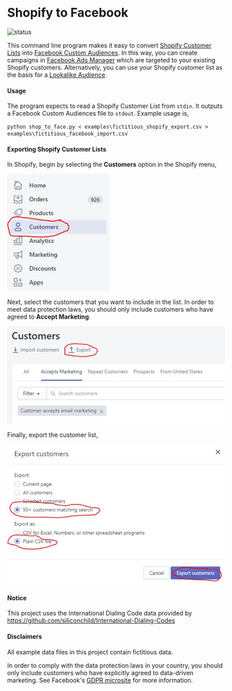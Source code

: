 # Shopify to Facebook
![status](https://img.shields.io/badge/status-ready%20to%20use-green)

This command line program makes it easy to convert [Shopify Customer Lists](https://help.shopify.com/en/manual/customers/import-export-customers#export-existing-customers-to-a-csv-file) into [Facebook Custom Audiences](https://www.facebook.com/micro_site/url/?click_creative_path[0]=link&click_from_context_menu=true&country=GB&destination=https%3A%2F%2Fwww.facebook.com%2Fbusiness%2Furl%2F%3Fhref%3D%252Fbusiness%252Fhelp%252F170456843145568%253Fhelpref%253Duf_permalink%26cmsid%3D170456843145568%26creative%3Dlink%26creative_detail%3Dpermalink%26create_type%26destination_cms_id%26orig_http_referrer%3Dhttps%253A%252F%252Fwww.facebook.com%252Fbusiness%252Fhelp%252F170456843145568%253Fid%253D2469097953376494%26search_session_id&event_type=click&last_nav_impression_id=0ETa76LbaPa2lIyib&max_percent_page_viewed=83&max_viewport_height_px=754&max_viewport_width_px=1536&orig_http_referrer=https%3A%2F%2Fwww.facebook.com%2Fbusiness%2Fhelp%2F170456843145568%3Fid%3D2469097953376494&orig_request_uri=https%3A%2F%2Fwww.facebook.com%2Fbusiness%2Fhelp%2F170456843145568%3Fhelpref%3Duf_permalink&primary_cmsid=170456843145568&primary_content_locale=en_GB&region=emea&scrolled=true&session_id=2JkTmiMG1irC4pgTt&site=fb4b&extra_data[view_type]=v3_initial_view&extra_data[site_section]=help&extra_data[placement]=%2Fbusiness%2Fhelp%2F170456843145568&extra_data[creative_detail]=permalink). In this way, you can create campaigns in [Facebook Ads Manager](https://www.facebook.com/business/tools/ads-manager) which are targeted to your existing Shopify customers. Alternatively, you can use your Shopify customer list as the basis for a [Lookalike Audience](https://www.facebook.com/micro_site/url/?click_creative_path[0]=link&click_from_context_menu=true&country=GB&destination=https%3A%2F%2Fwww.facebook.com%2Fbusiness%2Furl%2F%3Fhref%3D%252Fbusiness%252Fhelp%252F744354708981227%253Fhelpref%253Duf_permalink%26cmsid%3D744354708981227%26creative%3Dlink%26creative_detail%3Dpermalink%26create_type%26destination_cms_id%26orig_http_referrer%3Dhttps%253A%252F%252Fwww.facebook.com%252Fbusiness%252Fhelp%252F744354708981227%253Fid%253D2469097953376494%26search_session_id&event_type=click&last_nav_impression_id=04Wll86M6edHqaq50&max_percent_page_viewed=75&max_viewport_height_px=754&max_viewport_width_px=1536&orig_http_referrer=https%3A%2F%2Fwww.facebook.com%2Fbusiness%2Fhelp%2F744354708981227%3Fid%3D2469097953376494&orig_request_uri=https%3A%2F%2Fwww.facebook.com%2Fbusiness%2Fhelp%2F744354708981227%3Fid%3D2469097953376494&primary_cmsid=744354708981227&primary_content_locale=en_GB&region=emea&scrolled=true&session_id=2JkTmiMG1irC4pgTt&site=fb4b&extra_data[view_type]=v3_initial_view&extra_data[site_section]=help&extra_data[placement]=%2Fbusiness%2Fhelp%2F744354708981227&extra_data[creative_detail]=permalink).

#### Usage

The program expects to read a Shopify Customer List from `stdin`. It outputs a Facebook Custom Audiences file to `stdout`. Example usage is,

```buildoutcfg
python shop_to_face.py < examples\fictitious_shopify_export.csv > examples\fictitious_facebook_import.csv
```

#### Exporting Shopify Customer Lists

In Shopify, begin by selecting the **Customers** option in the Shopify menu, 

![Screenshot](https://github.com/johntelforduk/shopify-to-facebook/blob/master/screenshots/Shopify_menu.JPG)

Next, select the customers that you want to include in the list. In order to meet data protection laws, you should only include customers who have agreed to **Accept Marketing**.

![Screenshot](https://github.com/johntelforduk/shopify-to-facebook/blob/master/screenshots/Shopify_export.JPG)

Finally, export the customer list,

![Screenshot](https://github.com/johntelforduk/shopify-to-facebook/blob/master/screenshots/Shopify_customer_export.JPG)

#### Notice

This project uses the International Dialing Code data provided by https://github.com/siliconchild/International-Dialing-Codes

#### Disclaimers
All example data files in this project contain fictitious data.

In order to comply with the data protection laws in your country, you should only include customers who have explicitly agreed to data-driven marketing. See Facebook's [GDPR microsite](https://www.facebook.com/business/gdpr) for more information.